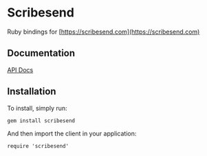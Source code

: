 # Scribesend

Ruby bindings for [https://scribesend.com](https://scribesend.com)

## Documentation

[API Docs](https://scribesend.com/docs/ruby)

## Installation

To install, simply run:
  
    gem install scribesend

And then import the client in your application:

    require 'scribesend'